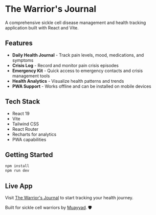# The Warrior's Journal

A comprehensive sickle cell disease management and health tracking application built with React and Vite.

## Features

- **Daily Health Journal** - Track pain levels, mood, medications, and symptoms
- **Crisis Log** - Record and monitor pain crisis episodes
- **Emergency Kit** - Quick access to emergency contacts and crisis management tools
- **Health Analytics** - Visualize health patterns and trends
- **PWA Support** - Works offline and can be installed on mobile devices

## Tech Stack

- React 19
- Vite
- Tailwind CSS
- React Router
- Recharts for analytics
- PWA capabilities

## Getting Started

```bash
npm install
npm run dev
```

## Live App

Visit [The Warrior's Journal](https://thewarriorsjournal.vercel.app/) to start tracking your health journey.

Built for sickle cell warriors by [Muayyad](https://abdulmuizjimoh.vercel.app/). 🛡️

